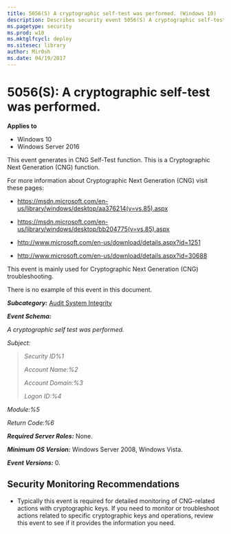 ```yaml
---
title: 5056(S) A cryptographic self-test was performed. (Windows 10)
description: Describes security event 5056(S) A cryptographic self-test was performed.
ms.pagetype: security
ms.prod: w10
ms.mktglfcycl: deploy
ms.sitesec: library
author: Mir0sh
ms.date: 04/19/2017
---
```


# 5056(S): A cryptographic self-test was performed.

**Applies to**
-   Windows 10
-   Windows Server 2016


This event generates in CNG Self-Test function. This is a Cryptographic Next Generation (CNG) function.

For more information about Cryptographic Next Generation (CNG) visit these pages:

-   <https://msdn.microsoft.com/en-us/library/windows/desktop/aa376214(v=vs.85).aspx>

-   <https://msdn.microsoft.com/en-us/library/windows/desktop/bb204775(v=vs.85).aspx>

-   <http://www.microsoft.com/en-us/download/details.aspx?id=1251>

-   <http://www.microsoft.com/en-us/download/details.aspx?id=30688>

This event is mainly used for Cryptographic Next Generation (CNG) troubleshooting.

There is no example of this event in this document.

***Subcategory:***&nbsp;[Audit System Integrity](audit-system-integrity.md)

***Event Schema:***

*A cryptographic self test was performed.*

*Subject:*

> *Security ID%1*
>
> *Account Name:%2*
>
> *Account Domain:%3*
>
> *Logon ID:%4*

*Module:%5*

*Return Code:%6*

***Required Server Roles:*** None.

***Minimum OS Version:*** Windows Server 2008, Windows Vista.

***Event Versions:*** 0.

## Security Monitoring Recommendations

-   Typically this event is required for detailed monitoring of CNG-related actions with cryptographic keys. If you need to monitor or troubleshoot actions related to specific cryptographic keys and operations, review this event to see if it provides the information you need.

